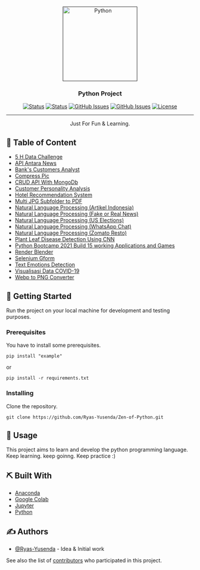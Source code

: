 <p align="center">
  <a href="" rel="noopener">
   <img width=200px height=200px src="https://upload.wikimedia.org/wikipedia/commons/thumb/c/c3/Python-logo-notext.svg/1200px-Python-logo-notext.svg.png" alt="Python"></a>
</p>
<h3 align="center">Python Project</h3>

<div align="center">

[![Status](https://img.shields.io/badge/status-active-success.svg)]()
[![Status](https://img.shields.io/github/commit-activity/m/Ryas-Yusenda/Zen-of-Python)](https://github.com/Ryas-Yusenda/Zen-of-Python/commits/main)
[![GitHub Issues](https://img.shields.io/github/repo-size/Ryas-Yusenda/Zen-of-Python)](https://github.com/Ryas-Yusenda/Zen-of-Python)
[![GitHub Issues](https://img.shields.io/github/languages/top/Ryas-Yusenda/Zen-of-Python?color=red)](https://github.com/Ryas-Yusenda/Zen-of-Python)
[![License](https://img.shields.io/badge/license-MIT-blue.svg)](LICENSE.md)

</div>

---

<p align="center"> Just For Fun & Learning.
    <br> 
</p>

## 📝 Table of Content

- [5 H Data Challenge](https://github.com/Ryas-Yusenda/Zen-of-Python/tree/main/5%20H%20Data%20Challenge)
- [API Antara News](https://github.com/Ryas-Yusenda/Zen-of-Python/tree/main/API%20Antara%20News)
- [Bank's Customers Analyst](https://github.com/Ryas-Yusenda/Zen-of-Python/tree/main/Bank's%20Customers%20Analyst)
- [Compress Pic](https://github.com/Ryas-Yusenda/Zen-of-Python/tree/main/Compress%20Pic)
- [CRUD API With MongoDb](https://github.com/Ryas-Yusenda/Zen-of-Python/tree/main/CRUD%20API%20With%20MongoDb)
- [Customer Personality Analysis](https://github.com/Ryas-Yusenda/Zen-of-Python/tree/main/Customer%20Personality%20Analysis)
- [Hotel Recommendation System](https://github.com/Ryas-Yusenda/Zen-of-Python/tree/main/Hotel%20Recommendation%20System)
- [Multi JPG Subfolder to PDF](https://github.com/Ryas-Yusenda/Zen-of-Python/tree/main/Multi%20JPG%20Subfolder%20to%20PDF)
- [Natural Language Processing (Artikel Indonesia)](https://github.com/Ryas-Yusenda/Zen-of-Python/tree/main/NLP%20Artikel%20Indoesia)
- [Natural Language Processing (Fake or Real News)](https://github.com/Ryas-Yusenda/Zen-of-Python/tree/main/NLP%20Fake%20or%20Real%20News)
- [Natural Language Processing (US Elections)](https://github.com/Ryas-Yusenda/Zen-of-Python/tree/main/NLP%20US%20Elections)
- [Natural Language Processing (WhatsApp Chat)](https://github.com/Ryas-Yusenda/Zen-of-Python/tree/main/NLP%20WhatsApp%20Chat)
- [Natural Language Processing (Zomato Resto)](https://github.com/Ryas-Yusenda/Zen-of-Python/tree/main/NLP%20Zomato%20Restaurant)
- [Plant Leaf Disease Detection Using CNN](https://github.com/Ryas-Yusenda/Zen-of-Python/tree/main/Plant%20Leaf%20Disease%20Detection%20Using%20CNN)
- [Python Bootcamp 2021 Build 15 working Applications and Games](https://github.com/Ryas-Yusenda/Zen-of-Python/tree/main/Python%20Bootcamp%202021%20Build%2015%20working%20Applications%20and%20Games)
- [Render Blender](https://github.com/Ryas-Yusenda/Zen-of-Python/tree/main/Render%20Blender)
- [Selenium Gform](https://github.com/Ryas-Yusenda/Zen-of-Python/tree/main/Selenium%20Gform)
- [Text Emotions Detection](https://github.com/Ryas-Yusenda/Zen-of-Python/tree/main/Text%20Emotions%20Detection)
- [Visualisasi Data COVID-19](https://github.com/Ryas-Yusenda/Zen-of-Python/tree/main/Visualisasi%20Data%20COVID-19)
- [Webp to PNG Converter](https://github.com/Ryas-Yusenda/Zen-of-Python/tree/main/Webp%20to%20PNG%20Converter)

## 🏁 Getting Started <a name = "getting_started"></a>

Run the project on your local machine for development and testing purposes.

### Prerequisites

You have to install some prerequisites.

```
pip install "example"
```

or

```
pip install -r requirements.txt
```

### Installing

Clone the repository.

```
git clone https://github.com/Ryas-Yusenda/Zen-of-Python.git
```

## 🎈 Usage <a name="usage"></a>

This project aims to learn and develop the python programming language. Keep learning. keep goinng. Keep practice :)

## ⛏️ Built With <a name = "tech_stack"></a>

- [Anaconda](https://www.anaconda.com/)
- [Google Colab](https://colab.research.google.com/)
- [Jupyter](https://jupyter.org/)
- [Python](https://www.python.org/)

## ✍️ Authors <a name = "authors"></a>

- [@Ryas-Yusenda](https://github.com/Ryas-Yusenda) - Idea & Initial work

See also the list of [contributors](https://github.com/Ryas-Yusenda/Zen-of-Python/contributors)
who participated in this project.

